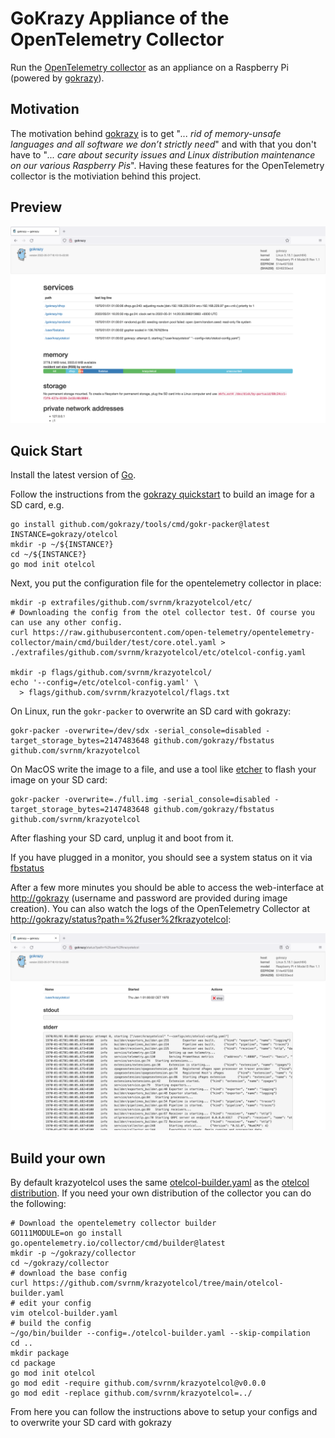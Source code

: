 # GoKrazy Appliance of the OpenTelemetry Collector

Run the [OpenTelemetry collector](https://github.com/open-telemetry/opentelemetry-collector) as an appliance on a Raspberry Pi (powered by [gokrazy](https://gokrazy.org/)).

## Motivation

The motivation behind [gokrazy](https://gokrazy.org/) is to get "_... rid of memory-unsafe languages and all software we don’t strictly need_" and with that you don't have to "_... care about security issues and Linux distribution maintenance on our various Raspberry Pis_". Having these features for the OpenTelemetry collector is the motiviation behind this project. 

## Preview

![A screenshot of the gokrazy webinterface showing that an instance of krazyotelcol is running.](./webinterface-home.png)

## Quick Start

Install the latest version of [Go](https://go.dev/).

Follow the instructions from the [gokrazy quickstart](https://gokrazy.org/quickstart/) to build an image for a SD card, e.g.

```shell
go install github.com/gokrazy/tools/cmd/gokr-packer@latest
INSTANCE=gokrazy/otelcol
mkdir -p ~/${INSTANCE?}
cd ~/${INSTANCE?}
go mod init otelcol
```

Next, you put the configuration file for the opentelemetry collector in place:

```shell
mkdir -p extrafiles/github.com/svrnm/krazyotelcol/etc/
# Downloading the config from the otel collector test. Of course you can use any other config.
curl https://raw.githubusercontent.com/open-telemetry/opentelemetry-collector/main/cmd/builder/test/core.otel.yaml > ./extrafiles/github.com/svrnm/krazyotelcol/etc/otelcol-config.yaml

mkdir -p flags/github.com/svrnm/krazyotelcol/
echo '--config=/etc/otelcol-config.yaml' \
  > flags/github.com/svrnm/krazyotelcol/flags.txt
```

On Linux, run the `gokr-packer` to overwrite an SD card with gokrazy:

```shell
gokr-packer -overwrite=/dev/sdx -serial_console=disabled -target_storage_bytes=2147483648 github.com/gokrazy/fbstatus github.com/svrnm/krazyotelcol
```

On MacOS write the image to a file, and use  a tool like [etcher](https://github.com/balena-io/etcher) to flash your image on your SD card:

```shell
gokr-packer -overwrite=./full.img -serial_console=disabled -target_storage_bytes=2147483648 github.com/gokrazy/fbstatus github.com/svrnm/krazyotelcol
```

After flashing your SD card, unplug it and boot from it.

If you have plugged in a monitor, you should see a system status on it via [fbstatus](https://github.com/gokrazy/fbstatus)

After a few more minutes you should be able to access the web-interface at [http://gokrazy](http://gokrazy) (username and password are provided during image creation). You can also watch the logs of the OpenTelemetry Collector at [http://gokrazy/status?path=%2fuser%2fkrazyotelcol](http://gokrazy/status?path=%2fuser%2fkrazyotelcol):

![A screenshot of the gokrazy webinterface showing the status of the OpenTelemetry Collector.](./webinterface-status.png)

## Build your own

By default krazyotelcol uses the same [otelcol-builder.yaml](./otelcol-builder.yaml) as the [otelcol distribution](https://github.com/open-telemetry/opentelemetry-collector-releases/tree/main/distributions/otelcol). If you need your own distribution of
the collector you can do the following:

```
# Download the opentelemetry collector builder
GO111MODULE=on go install go.opentelemetry.io/collector/cmd/builder@latest
mkdir -p ~/gokrazy/collector
cd ~/gokrazy/collector
# download the base config
curl https://github.com/svrnm/krazyotelcol/tree/main/otelcol-builder.yaml
# edit your config
vim otelcol-builder.yaml
# build the config
~/go/bin/builder --config=./otelcol-builder.yaml --skip-compilation
cd ..
mkdir package
cd package
go mod init otelcol
go mod edit -require github.com/svrnm/krazyotelcol@v0.0.0
go mod edit -replace github.com/svrnm/krazyotelcol=../
```

From here you can follow the instructions above to setup your configs and to overwrite your SD card with gokrazy
